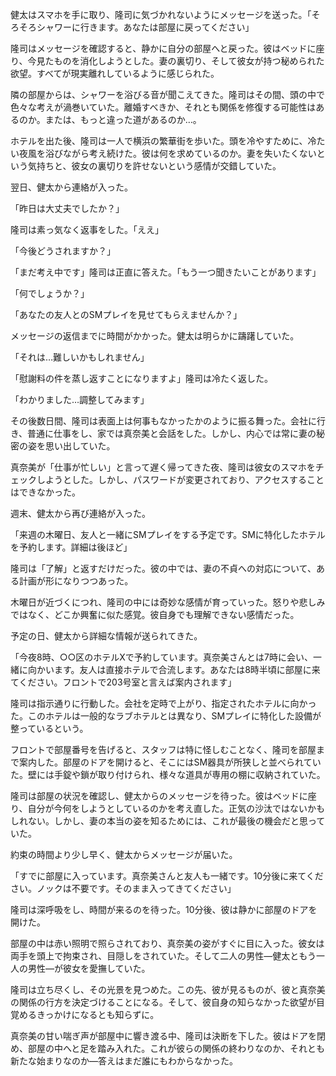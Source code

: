 健太はスマホを手に取り、隆司に気づかれないようにメッセージを送った。「そろそろシャワーに行きます。あなたは部屋に戻ってください」

隆司はメッセージを確認すると、静かに自分の部屋へと戻った。彼はベッドに座り、今見たものを消化しようとした。妻の裏切り、そして彼女が持つ秘められた欲望。すべてが現実離れしているように感じられた。

隣の部屋からは、シャワーを浴びる音が聞こえてきた。隆司はその間、頭の中で色々な考えが渦巻いていた。離婚すべきか、それとも関係を修復する可能性はあるのか。または、もっと違った道があるのか…。

ホテルを出た後、隆司は一人で横浜の繁華街を歩いた。頭を冷やすために、冷たい夜風を浴びながら考え続けた。彼は何を求めているのか。妻を失いたくないという気持ちと、彼女の裏切りを許せないという感情が交錯していた。

翌日、健太から連絡が入った。

「昨日は大丈夫でしたか？」

隆司は素っ気なく返事をした。「ええ」

「今後どうされますか？」

「まだ考え中です」隆司は正直に答えた。「もう一つ聞きたいことがあります」

「何でしょうか？」

「あなたの友人とのSMプレイを見せてもらえませんか？」

メッセージの返信までに時間がかかった。健太は明らかに躊躇していた。

「それは…難しいかもしれません」

「慰謝料の件を蒸し返すことになりますよ」隆司は冷たく返した。

「わかりました…調整してみます」

その後数日間、隆司は表面上は何事もなかったかのように振る舞った。会社に行き、普通に仕事をし、家では真奈美と会話をした。しかし、内心では常に妻の秘密の姿を思い出していた。

真奈美が「仕事が忙しい」と言って遅く帰ってきた夜、隆司は彼女のスマホをチェックしようとした。しかし、パスワードが変更されており、アクセスすることはできなかった。

週末、健太から再び連絡が入った。

「来週の木曜日、友人と一緒にSMプレイをする予定です。SMに特化したホテルを予約します。詳細は後ほど」

隆司は「了解」と返すだけだった。彼の中では、妻の不貞への対応について、ある計画が形になりつつあった。

木曜日が近づくにつれ、隆司の中には奇妙な感情が育っていった。怒りや悲しみではなく、どこか興奮に似た感覚。彼自身でも理解できない感情だった。

予定の日、健太から詳細な情報が送られてきた。

「今夜8時、○○区のホテルXで予約しています。真奈美さんとは7時に会い、一緒に向かいます。友人は直接ホテルで合流します。あなたは8時半頃に部屋に来てください。フロントで203号室と言えば案内されます」

隆司は指示通りに行動した。会社を定時で上がり、指定されたホテルに向かった。このホテルは一般的なラブホテルとは異なり、SMプレイに特化した設備が整っているという。

フロントで部屋番号を告げると、スタッフは特に怪しむことなく、隆司を部屋まで案内した。部屋のドアを開けると、そこにはSM器具が所狭しと並べられていた。壁には手錠や鎖が取り付けられ、様々な道具が専用の棚に収納されていた。

隆司は部屋の状況を確認し、健太からのメッセージを待った。彼はベッドに座り、自分が今何をしようとしているのかを考え直した。正気の沙汰ではないかもしれない。しかし、妻の本当の姿を知るためには、これが最後の機会だと思っていた。

約束の時間より少し早く、健太からメッセージが届いた。

「すでに部屋に入っています。真奈美さんと友人も一緒です。10分後に来てください。ノックは不要です。そのまま入ってきてください」

隆司は深呼吸をし、時間が来るのを待った。10分後、彼は静かに部屋のドアを開けた。

部屋の中は赤い照明で照らされており、真奈美の姿がすぐに目に入った。彼女は両手を頭上で拘束され、目隠しをされていた。そして二人の男性—健太ともう一人の男性—が彼女を愛撫していた。

隆司は立ち尽くし、その光景を見つめた。この先、彼が見るものが、彼と真奈美の関係の行方を決定づけることになる。そして、彼自身の知らなかった欲望が目覚めるきっかけになるとも知らずに。

真奈美の甘い喘ぎ声が部屋中に響き渡る中、隆司は決断を下した。彼はドアを閉め、部屋の中へと足を踏み入れた。これが彼らの関係の終わりなのか、それとも新たな始まりなのか—答えはまだ誰にもわからなかった。